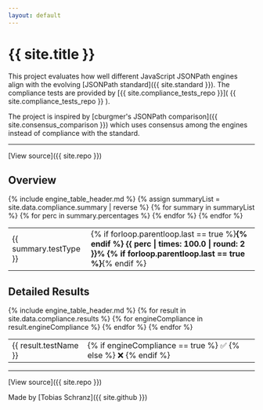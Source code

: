 ```yaml
---
layout: default
---
```


# {{ site.title }}

This project evaluates how well different JavaScript JSONPath engines align with the evolving [JSONPath standard]({{ site.standard }}). The compliance tests are provided by [{{ site.compliance_tests_repo }}]( {{ site.compliance_tests_repo }} ).

The project is inspired by [cburgmer's JSONPath comparison]({{ site.consensus_comparison }}) which uses consensus among the engines instead of compliance with the standard.

---

[View source]({{ site.repo }})

## Overview

<table>
    {% include engine_table_header.md %}
    <tbody>
    {% assign summaryList = site.data.compliance.summary | reverse %}
    {% for summary in summaryList %}
      <tr>
        <td>{{ summary.testType }}</td>
        {% for perc in summary.percentages %}
          <td>
            {% if forloop.parentloop.last == true %}<strong>{% endif %}
            {{ perc | times: 100.0 | round: 2 }}%
            {% if forloop.parentloop.last == true %}</strong>{% endif %}
          </td>
        {% endfor %}
      </tr>
    {% endfor %}
    </tbody>

</table>

## Detailed Results

<table>
  {% include engine_table_header.md %}
  <tbody>
    {% for result in site.data.compliance.results %}
      <tr>
        <td>{{ result.testName }}</td>
        {% for engineCompliance in result.engineCompliance %}
          <td>
            {% if engineCompliance == true %}
              ✅
            {% else %}
              ❌
            {% endif %}
          </td>
        {% endfor %}
      </tr>
    {% endfor %}
  </tbody>
</table>

---

[View source]({{ site.repo }})

Made by [Tobias Schranz]({{ site.github }})

